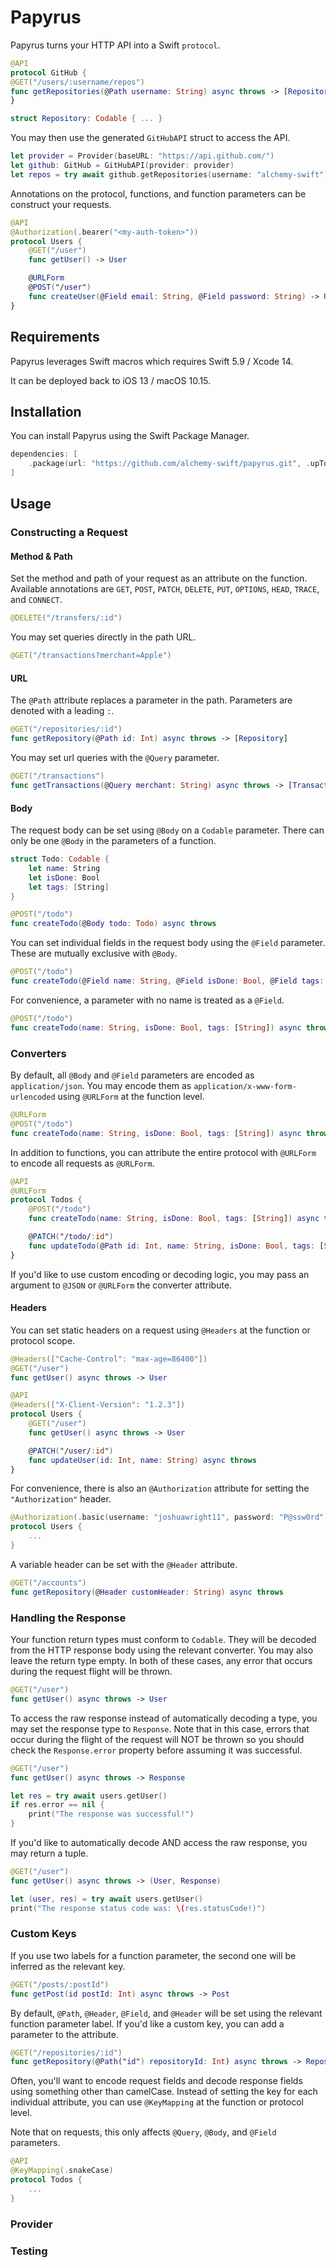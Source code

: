 # Papyrus

Papyrus turns your HTTP API into a Swift `protocol`.

```swift
@API
protocol GitHub {
@GET("/users/:username/repos")
func getRepositories(@Path username: String) async throws -> [Repository]
}

struct Repository: Codable { ... }
```

You may then use the generated `GitHubAPI` struct to access the API.

```swift
let provider = Provider(baseURL: "https://api.github.com/")
let github: GitHub = GitHubAPI(provider: provider)
let repos = try await github.getRepositories(username: "alchemy-swift")
```

Annotations on the protocol, functions, and function parameters can be construct your requests.

```swift
@API
@Authorization(.bearer("<my-auth-token>"))
protocol Users {
    @GET("/user")
    func getUser() -> User

    @URLForm
    @POST("/user")
    func createUser(@Field email: String, @Field password: String) -> User
}
```

## Requirements

Papyrus leverages Swift macros which requires Swift 5.9 / Xcode 14.

It can be deployed back to iOS 13 / macOS 10.15.

## Installation

You can install Papyrus using the Swift Package Manager.

```swift
dependencies: [
    .package(url: "https://github.com/alchemy-swift/papyrus.git", .upToNextMinor(from: "0.3.0"))
]
```

## Usage

### Constructing a Request

#### Method & Path

Set the method and path of your request as an attribute on the function. Available annotations are `GET`, `POST`, `PATCH`, `DELETE`, `PUT`, `OPTIONS`, `HEAD`, `TRACE`, and `CONNECT`.

```swift
@DELETE("/transfers/:id")
```

You may set queries directly in the path URL.

```swift
@GET("/transactions?merchant=Apple")
```

#### URL

The `@Path` attribute replaces a parameter in the path. Parameters are denoted with a leading `:`.

```swift
@GET("/repositories/:id")
func getRepository(@Path id: Int) async throws -> [Repository]
```

You may set url queries with the `@Query` parameter.

```swift
@GET("/transactions")
func getTransactions(@Query merchant: String) async throws -> [Transaction]
```

#### Body

The request body can be set using `@Body` on a `Codable` parameter. There can only be one `@Body` in the parameters of a function.

```swift
struct Todo: Codable {
    let name: String
    let isDone: Bool
    let tags: [String]
}

@POST("/todo")
func createTodo(@Body todo: Todo) async throws
```

You can set individual fields in the request body using the `@Field` parameter. These are mutually exclusive with `@Body`.

```swift
@POST("/todo")
func createTodo(@Field name: String, @Field isDone: Bool, @Field tags: [String]) async throws
```

For convenience, a parameter with no name is treated as a `@Field`.

```swift
@POST("/todo")
func createTodo(name: String, isDone: Bool, tags: [String]) async throws
```

### Converters

By default, all `@Body` and `@Field` parameters are encoded as `application/json`. You may encode them as `application/x-www-form-urlencoded` using `@URLForm` at the function level.

```swift
@URLForm
@POST("/todo")
func createTodo(name: String, isDone: Bool, tags: [String]) async throws
```

In addition to functions, you can attribute the entire protocol with `@URLForm` to encode all requests as `@URLForm`.

```swift
@API
@URLForm
protocol Todos {
    @POST("/todo")
    func createTodo(name: String, isDone: Bool, tags: [String]) async throws

    @PATCH("/todo/:id")
    func updateTodo(@Path id: Int, name: String, isDone: Bool, tags: [String]) async throws
}
```

If you'd like to use custom encoding or decoding logic, you may pass an argument to `@JSON` or `@URLForm` the converter attribute.

#### Headers

You can set static headers on a request using `@Headers` at the function or protocol scope.

```swift
@Headers(["Cache-Control": "max-age=86400"])
@GET("/user")
func getUser() async throws -> User
```

```swift
@API
@Headers(["X-Client-Version": "1.2.3"])
protocol Users {
    @GET("/user")
    func getUser() async throws -> User

    @PATCH("/user/:id")
    func updateUser(id: Int, name: String) async throws
}
```

For convenience, there is also an `@Authorization` attribute for setting the `"Authorization"` header.

```swift
@Authorization(.basic(username: "joshuawright11", password: "P@ssw0rd"))
protocol Users {
    ...
}
```

A variable header can be set with the `@Header` attribute.

```swift
@GET("/accounts")
func getRepository(@Header customHeader: String) async throws
```

### Handling the Response

Your function return types must conform to `Codable`. They will be decoded from the HTTP response body using the relevant converter. You may also leave the return type empty. In both of these cases, any error that occurs during the request flight will be thrown.

```swift
@GET("/user")
func getUser() async throws -> User
```

To access the raw response instead of automatically decoding a type, you may set the response type to `Response`. Note that in this case, errors that occur during the flight of the request will NOT be thrown so you should check the `Response.error` property before assuming it was successful.

```swift
@GET("/user")
func getUser() async throws -> Response

let res = try await users.getUser()
if res.error == nil {
    print("The response was successful!")
}
```

If you'd like to automatically decode AND access the raw response, you may return a tuple.

```swift
@GET("/user")
func getUser() async throws -> (User, Response)

let (user, res) = try await users.getUser()
print("The response status code was: \(res.statusCode!)")
```

### Custom Keys

If you use two labels for a function parameter, the second one will be inferred as the relevant key.

```swift
@GET("/posts/:postId")
func getPost(id postId: Int) async throws -> Post
```

By default, `@Path`, `@Header`, `@Field`, and `@Header` will be set using the relevant function parameter label. If you'd like a custom key, you can add a parameter to the attribute.

```swift
@GET("/repositories/:id")
func getRepository(@Path("id") repositoryId: Int) async throws -> Repository
```

Often, you'll want to encode request fields and decode response fields using something other than camelCase. Instead of setting the key for each individual attribute, you can use `@KeyMapping` at the function or protocol level.

Note that on requests, this only affects `@Query`, `@Body`, and `@Field` parameters.

```swift
@API
@KeyMapping(.snakeCase)
protocol Todos {
    ...
}
```

### Provider

### Testing
